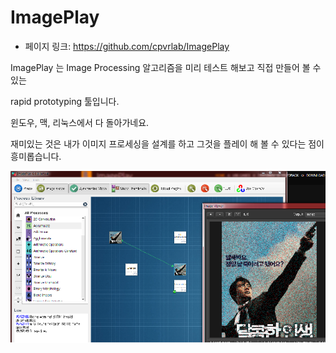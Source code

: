 # ImagePlay

- 페이지 링크: https://github.com/cpvrlab/ImagePlay

ImagePlay 는 Image Processing 알고리즘을 미리 테스트 해보고 직접 만들어 볼 수 있는

rapid prototyping 툴입니다.

윈도우, 맥, 리눅스에서 다 돌아가네요.

재미있는 것은 내가 이미지 프로세싱을 설계를 하고 그것을 플레이 해 볼 수 있다는 점이 흥미롭습니다.

![참조 이미지](https://raw.githubusercontent.com/TeamSEGO/github-trend-kr/master/img/imageplay.png)
